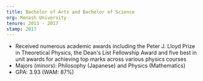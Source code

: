 ```yaml
---
title: Bachelor of Arts and Bachelor of Science
org: Monash University
tenure: 2013 - 2017
stamp: 2017
---
```


- Received numerous academic awards including the Peter J. Lloyd Prize in Theoretical Physics, the Dean's List Fellowship Award and five best in unit awards for achieving top marks across various physics courses
- Majors (minors): Philosophy (Japanese) and Physics (Mathematics)
- GPA: 3.93 (WAM: 87%)
